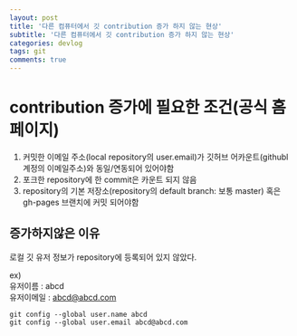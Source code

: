 ```yaml
---
layout: post
title: '다른 컴퓨터에서 깃 contribution 증가 하지 않는 현상'
subtitle: '다른 컴퓨터에서 깃 contribution 증가 하지 않는 현상'
categories: devlog
tags: git
comments: true
---
```



# contribution 증가에 필요한 조건(공식 홈페이지)

1. 커밋한 이메일 주소(local repository의 user.email)가 깃허브 어카운트(githubl 계정의 이메일주소)와 동일/연동되어 있어야함
2. 포크한 repository에 한 commit은 카운트 되지 않음
3. repository의 기본 저장소(repository의 default branch: 보통 master) 혹은 gh-pages 브랜치에 커밋 되어야함


## 증가하지않은 이유  
로컬 깃 유저 정보가 repository에 등록되어 있지 않았다.
 
ex)  
유저이름 : abcd  
유저이메일 : abcd@abcd.com

```
git config --global user.name abcd
git config --global user.email abcd@abcd.com
```